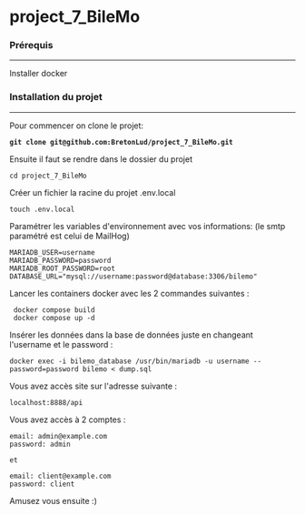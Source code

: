 # project_7_BileMo

### Prérequis

***

Installer docker

### Installation du projet

***

Pour commencer on clone le projet:

<pre><code><strong>git clone git@github.com:BretonLud/project_7_BileMo.git
</strong></code></pre>

Ensuite il faut se rendre dans le dossier du projet

```
cd project_7_BileMo
```

Créer un fichier la racine du projet .env.local

```
touch .env.local
```

Paramétrer les variables d'environnement avec vos informations: (le smtp paramétré est celui de MailHog)

```
MARIADB_USER=username
MARIADB_PASSWORD=password
MARIADB_ROOT_PASSWORD=root
DATABASE_URL="mysql://username:password@database:3306/bilemo"
```

Lancer les containers docker avec les 2 commandes suivantes :

```
 docker compose build
 docker compose up -d
```

Insérer les données dans la base de données juste en changeant l'username et le password :

```
docker exec -i bilemo_database /usr/bin/mariadb -u username --password=password bilemo < dump.sql
```

Vous avez accès site sur l'adresse suivante :

```
localhost:8888/api
```

Vous avez accès à 2 comptes : 

```
email: admin@example.com
password: admin

et 

email: client@example.com
password: client

```

Amusez vous ensuite :)